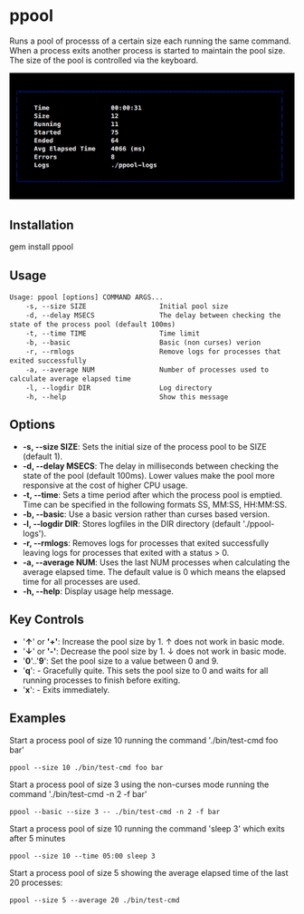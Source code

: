 # ppool

Runs a pool of processs of a certain size each running the same command.   When a process exits another process is started to maintain the pool size.   The size of the pool is controlled via the keyboard.

![Screenshot](/images/screenshot.png)

## Installation

gem install ppool

## Usage 

```
Usage: ppool [options] COMMAND ARGS...
    -s, --size SIZE                  Initial pool size
    -d, --delay MSECS                The delay between checking the state of the process pool (default 100ms)
    -t, --time TIME                  Time limit
    -b, --basic                      Basic (non curses) verion
    -r, --rmlogs                     Remove logs for processes that exited successfully
    -a, --average NUM                Number of processes used to calculate average elapsed time
    -l, --logdir DIR                 Log directory
    -h, --help                       Show this message
```

## Options 

* **-s, --size SIZE**: Sets the initial size of the process pool to be SIZE (default 1).
* **-d, --delay MSECS**: The delay in milliseconds between checking the state of the pool (default 100ms).  Lower values make the pool more responsive at the cost of higher CPU usage.
* **-t, --time**: Sets a time period after which the process pool is emptied.  Time can be specified in the following formats SS, MM:SS, HH:MM:SS.
* **-b, --basic**: Use a basic version rather than curses based version.
* **-l, --logdir DIR**: Stores logfiles in the DIR directory (default './ppool-logs').
* **-r, --rmlogs**: Removes logs for processes that exited successfully leaving logs for processes that exited with a status > 0.
* **-a, --average NUM**: Uses the last NUM processes when calculating the average elapsed time.  The default value is 0 which means the elapsed time for all processes are used.
* **-h, --help**: Display usage help message.

## Key Controls

* '**&uarr;**' or **'+'**: Increase the pool size by 1.  &uarr; does not work in basic mode.
* '**&darr;**' or **'-'**: Decrease the pool size by 1. &darr; does not work in basic mode.
* '**0**'..'**9**': Set the pool size to a value between 0 and 9.
* '**q**': - Gracefully quite.  This sets the pool size to 0 and waits for all running processes to finish before exiting.
* '**x**': - Exits immediately.

## Examples 

Start a process pool of size 10 running the command './bin/test-cmd foo bar'
```
ppool --size 10 ./bin/test-cmd foo bar
```

Start a process pool of size 3 using the non-curses mode running the command './bin/test-cmd -n 2 -f bar'
```
ppool --basic --size 3 -- ./bin/test-cmd -n 2 -f bar
```

Start a process pool of size 10 running the command 'sleep 3' which exits after 5 minutes
```
ppool --size 10 --time 05:00 sleep 3
```

Start a process pool of size 5 showing the average elapsed time of the last 20 processes:
```
ppool --size 5 --average 20 ./bin/test-cmd
```

